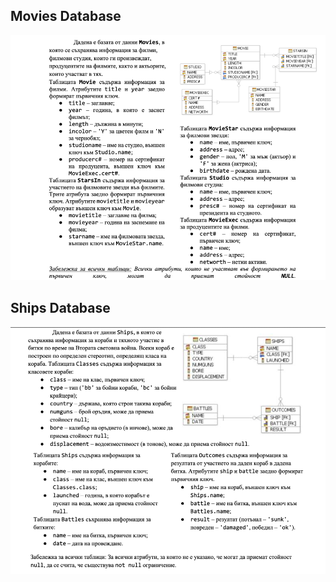 ## Movies Database
![image](../images/movies_db.png)

## Ships Database
![image_ships_db](../images/ships_db.png)